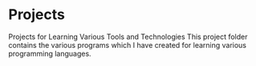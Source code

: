 # Projects
Projects for Learning Various Tools and Technologies
This project folder contains the various programs which I have created for learning various programming languages.
